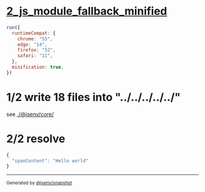 # [2_js_module_fallback_minified](../../react_build.test.mjs#L44)

```js
run({
  runtimeCompat: {
    chrome: "55",
    edge: "14",
    firefox: "52",
    safari: "11",
  },
  minification: true,
})
```

# 1/2 write 18 files into "../../../../../"

see [./@jsenv/core/](./@jsenv/core/)

# 2/2 resolve

```js
{
  "spanContent": "Hello world"
}
```

---

<sub>
  Generated by <a href="https://github.com/jsenv/core/tree/main/packages/independent/snapshot">@jsenv/snapshot</a>
</sub>
